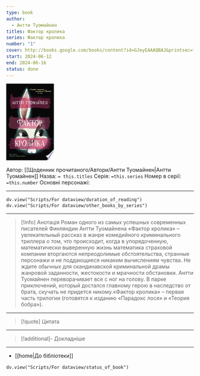 ```yaml
---
type: book
author:
  - Антти Туомайнен
titles: Фактор кролика
series: Фактор кролика
number: "1"
cover: http://books.google.com/books/content?id=GJeyEAAAQBAJ&printsec=frontcover&img=1&zoom=1&edge=curl&source=gbs_api
start: 2024-06-12
end: 2024-06-16
status: done
---
```

![cover|150](media/cover!150-485.jpg)

Автор: [[Щоденник прочитаного/Автори/Антти Туомайнен|Антти Туомайнен]]
Назва: `= this.titles`
Серія:  `=this.series`
Номер в серії: `=this.number`
Основні персонажі:

---
```dataviewjs
dv.view("Scripts/For dataview/duration_of_reading")
dv.view("Scripts/For dataview/other_books_by_series")
```

---
>[!info] Анотація
>Роман одного из самых успешных современных писателей Финляндии Антти Туомайнена «Фактор кролика» – увлекательный рассказ в жанре комедийного криминального триллера о том, что происходит, когда в упорядоченную, математически выверенную жизнь математика страховой компании вторгаются непреодолимые обстоятельства, странные персонажи и не поддающиеся никаким вычислениям чувства. Не ждите обычных для скандинавской криминальной драмы жанровой заданности, жестокости и мрачности обстановки. Антти Туомайнен переворачивает все с ног на голову. В парке приключений, который достался главному герою в наследство от брата, скучать не придется никому.«Фактор кролика» – первая часть трилогии (готовятся к изданию «Парадокс лося» и «Теория бобра»).
___

>[!quote] Цитата

---
>[!additional]- Докладніше

---

- [[home|До бібліотеки]]

```dataviewjs
dv.view("Scripts/For dataview/status_of_book")
```